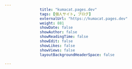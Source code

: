 ```yaml
---
                title: "kumacat.pages.dev"
                tags: [個人サイト, ブログ]
                externalUrl: "https://kumacat.pages.dev"
                weight: 881
                showDate: false
                showAuthor: false
                showReadingTime: false
                showEdit: false
                showLikes: false
                showViews: false
                layoutBackgroundHeaderSpace: false
                
---
```


